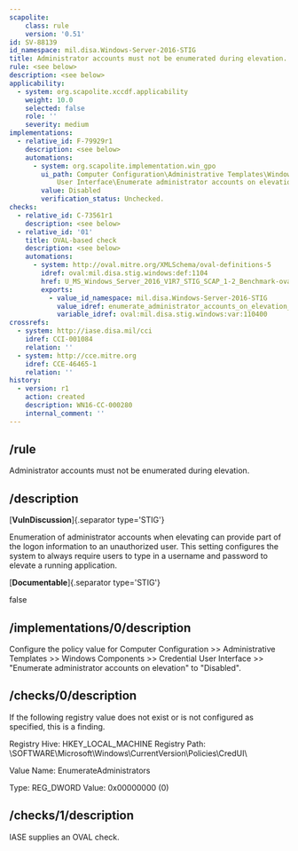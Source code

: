 ```yaml
---
scapolite:
    class: rule
    version: '0.51'
id: SV-88139
id_namespace: mil.disa.Windows-Server-2016-STIG
title: Administrator accounts must not be enumerated during elevation.
rule: <see below>
description: <see below>
applicability:
  - system: org.scapolite.xccdf.applicability
    weight: 10.0
    selected: false
    role: ''
    severity: medium
implementations:
  - relative_id: F-79929r1
    description: <see below>
    automations:
      - system: org.scapolite.implementation.win_gpo
        ui_path: Computer Configuration\Administrative Templates\Windows Components\Credential
            User Interface\Enumerate administrator accounts on elevation
        value: Disabled
        verification_status: Unchecked.
checks:
  - relative_id: C-73561r1
    description: <see below>
  - relative_id: '01'
    title: OVAL-based check
    description: <see below>
    automations:
      - system: http://oval.mitre.org/XMLSchema/oval-definitions-5
        idref: oval:mil.disa.stig.windows:def:1104
        href: U_MS_Windows_Server_2016_V1R7_STIG_SCAP_1-2_Benchmark-oval.xml
        exports:
          - value_id_namespace: mil.disa.Windows-Server-2016-STIG
            value_idref: enumerate_administrator_accounts_on_elevation_var
            variable_idref: oval:mil.disa.stig.windows:var:110400
crossrefs:
  - system: http://iase.disa.mil/cci
    idref: CCI-001084
    relation: ''
  - system: http://cce.mitre.org
    idref: CCE-46465-1
    relation: ''
history:
  - version: r1
    action: created
    description: WN16-CC-000280
    internal_comment: ''
---
```



## /rule

Administrator accounts must not be enumerated during elevation.

## /description

[**VulnDiscussion**]{.separator type='STIG'}

Enumeration of administrator accounts when elevating can provide part of the logon information to an unauthorized user. This setting configures the system to always require users to type in a username and password to elevate a running application.

[**Documentable**]{.separator type='STIG'}

false

## /implementations/0/description

Configure the policy value for Computer Configuration >> Administrative Templates >> Windows Components >> Credential User Interface >> "Enumerate administrator accounts on elevation" to "Disabled".

## /checks/0/description

If the following registry value does not exist or is not configured as specified, this is a finding.

Registry Hive: HKEY_LOCAL_MACHINE
Registry Path: \SOFTWARE\Microsoft\Windows\CurrentVersion\Policies\CredUI\

Value Name: EnumerateAdministrators

Type: REG_DWORD
Value: 0x00000000 (0)

## /checks/1/description

IASE supplies an OVAL check.

